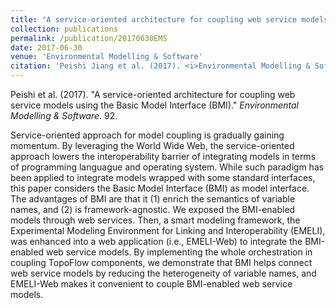 ```yaml
---
title: "A service-oriented architecture for coupling web service models using the Basic Model Interface (BMI)"
collection: publications
permalink: /publication/20170630EMS
date: 2017-06-30
venue: 'Environmental Modelling & Software'
citation: 'Peishi Jiang et al. (2017). <i>Environmental Modelling & Software</i>. doi:10.1016/j.envsoft.2017.01.021'
---
```

Peishi et al. (2017). "A service-oriented architecture for coupling web service models using the Basic Model Interface (BMI)." <i>Environmental Modelling & Software</i>. 92.

Service-oriented approach for model coupling is gradually gaining momentum. By leveraging the World Wide Web, the service-oriented approach lowers the interoperability barrier of integrating models in terms of programming languague and operating system. While such paradigm has been applied to integrate models wrapped with some standard interfaces, this paper considers the Basic Model Interface (BMI) as model interface. The advantages of BMI are that it (1) enrich the semantics of variable names, and (2) is framework-agnostic. We exposed the BMI-enabled models through web services. Then, a smart modeling framework, the Experimental Modeling Environment for Linking and Interoperability (EMELI), was enhanced into a web application (i.e., EMELI-Web) to integrate the BMI-enabled web service models. By implementing the whole orchestration in coupling TopoFlow components, we demonstrate that BMI helps connect web service models by reducing the heterogeneity of variable names, and EMELI-Web makes it convenient to couple BMI-enabled web service models.
